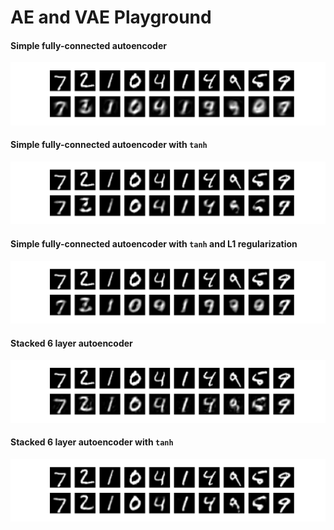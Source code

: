 # AE and VAE Playground

#### Simple fully-connected autoencoder

<p align="center">
 <img src="./plots/simple_no_regularization.png" alt="Drawing">
</p>

#### Simple fully-connected autoencoder with `tanh`

<p align="center">
 <img src="./plots/simple_no_regularization_tanh.png" alt="Drawing">
</p>

#### Simple fully-connected autoencoder with `tanh` and L1 regularization

<p align="center">
 <img src="./plots/simple_l1_regularization_tanh.png" alt="Drawing">
</p>

#### Stacked 6 layer autoencoder

<p align="center">
 <img src="./plots/stacked_ae.png" alt="Drawing">
</p>

#### Stacked 6 layer autoencoder with `tanh`

<p align="center">
 <img src="./plots/stacked_ae_tanh.png" alt="Drawing">
</p>


